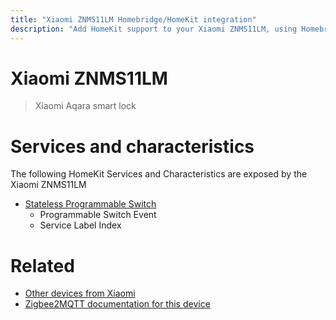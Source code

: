 ```yaml
---
title: "Xiaomi ZNMS11LM Homebridge/HomeKit integration"
description: "Add HomeKit support to your Xiaomi ZNMS11LM, using Homebridge, Zigbee2MQTT and homebridge-z2m."
---
```

<!---
This file has been GENERATED using src/docgen/docgen.ts
DO NOT EDIT THIS FILE MANUALLY!
-->
# Xiaomi ZNMS11LM
> Xiaomi Aqara smart lock


# Services and characteristics
The following HomeKit Services and Characteristics are exposed by
the Xiaomi ZNMS11LM

* [Stateless Programmable Switch](../../action.md)
  * Programmable Switch Event
  * Service Label Index


# Related
* [Other devices from Xiaomi](../index.md#xiaomi)
* [Zigbee2MQTT documentation for this device](https://www.zigbee2mqtt.io/devices/ZNMS11LM.html)